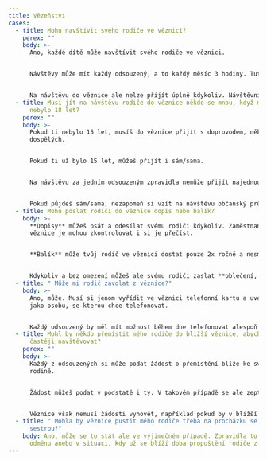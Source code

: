 ```yaml
---
title: Vězeňství
cases:
  - title: Mohu navštívit svého rodiče ve věznici?
    perex: ""
    body: >-
      Ano, každé dítě může navštívit svého rodiče ve věznici. 


      Návštěvy může mít každý odsouzený, a to každý měsíc 3 hodiny. Tuto dobu je zpravidla možné rozdělit i dvakrát za měsíc na dobu 1,5 hodiny. 


      Na návštěvu do věznice ale nelze přijít úplně kdykoliv. Návštěvníky by měla informovat věznice, případě rovnou ten, za kým má návštěva přijít. Na jakoukoliv návštěvu i v běžném životě přece nemůžeme přijít bez pozvání.
  - title: Musí jít na návštěvu rodiče do věznice někdo se mnou, když mi ještě
      nebylo 18 let?
    perex: ""
    body: >-
      Pokud ti nebylo 15 let, musíš do věznice přijít s doprovodem, někým z
      dospělých. 


      Pokud ti už bylo 15 let, můžeš přijít i sám/sama. 


      Na návštěvu za jedním odsouzeným zpravidla nemůže přijít najednou více jak 4 osoby. 


      Pokud půjdeš sám/sama, nezapomeň si vzít na návštěvu občanský průkaz a počítej s tím, že si mobil budeš muset odložit do skříňky na vrátnici.
  - title: Mohu poslat rodiči do věznice dopis nebo balík?
    body: >-
      **Dopisy** můžeš psát a odesílat svému rodiči kdykoliv. Zaměstnanci
      věznice je mohou zkontrolovat i si je přečíst.


      **Balík** může tvůj rodič ve věznici dostat pouze 2x ročně a nesmí být těžší než 5 kg. O tom, že je balík možné zaslat, by tě měl informat tvůj rodič, třeba dopisem. 


      Kdykoliv a bez omezení můžeš ale svému rodiči zaslat **oblečení, knihy či časopisy**.
  - title: " Může mi rodič zavolat z věznice?"
    body: >-
      Ano, může. Musí si jenom vyřídit ve věznici telefonní kartu a uvést tě
      jako osobu, se kterou chce telefonovat. 


      Každý odsouzený by měl mít možnost během dne telefonovat alespoň 20 minut.
  - title: Mohl by někdo přemístit mého rodiče do bližší věznice, abych ho mohl/a
      častěji navštěvovat?
    perex: ""
    body: >-
      Každý z odsouzených si může podat žádost o přemístění blíže ke své
      rodině. 


      Žádost můžeš podat v podstatě i ty. V takovém případě se ale zeptají tvého rodiče, zda s takovouto žádostí souhlasí. 


      Věznice však nemusí žádosti vyhovět, například pokud by v bližší věznici nebylo volné místo nebo by tam nemohl tvůj rodič pracovat.
  - title: " Mohla by věznice pustit mého rodiče třeba na procházku se mnou a
      sestrou?"
    body: Ano, může se to stát ale ve výjimečném případě. Zpravidla to bývá za
      odměnu anebo v situaci, kdy už se blíží doba propuštění rodiče z věznice.
---
```


